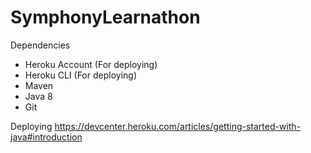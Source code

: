 # SymphonyLearnathon

Dependencies
- Heroku Account (For deploying)
- Heroku CLI (For deploying)
- Maven
- Java 8
- Git 

Deploying
https://devcenter.heroku.com/articles/getting-started-with-java#introduction
